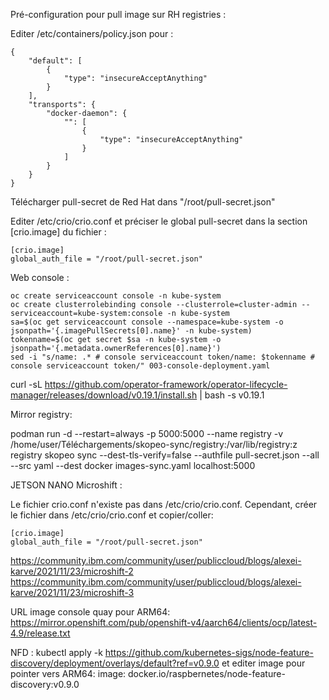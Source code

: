 Pré-configuration pour pull image sur RH registries :

Editer /etc/containers/policy.json pour :
~~~
{
    "default": [
        {
            "type": "insecureAcceptAnything"
        }
    ],
    "transports": {
        "docker-daemon": {
            "": [
                {
                    "type": "insecureAcceptAnything"
                }
            ]
        }
    }
}
~~~

Télécharger pull-secret de Red Hat dans "/root/pull-secret.json" 

Editer /etc/crio/crio.conf et préciser le global pull-secret dans la section [crio.image] du fichier :
~~~
[crio.image]
global_auth_file = "/root/pull-secret.json"
~~~

Web console :
~~~
oc create serviceaccount console -n kube-system
oc create clusterrolebinding console --clusterrole=cluster-admin --serviceaccount=kube-system:console -n kube-system
sa=$(oc get serviceaccount console --namespace=kube-system -o jsonpath='{.imagePullSecrets[0].name}' -n kube-system)
tokenname=$(oc get secret $sa -n kube-system -o jsonpath='{.metadata.ownerReferences[0].name}')
sed -i "s/name: .* # console serviceaccount token/name: $tokenname # console serviceaccount token/" 003-console-deployment.yaml
~~~

curl -sL https://github.com/operator-framework/operator-lifecycle-manager/releases/download/v0.19.1/install.sh | bash -s v0.19.1

Mirror registry:

podman run -d --restart=always -p 5000:5000 --name registry -v /home/user/Téléchargements/skopeo-sync/registry:/var/lib/registry:z registry
skopeo sync --dest-tls-verify=false --authfile pull-secret.json --all --src yaml --dest docker images-sync.yaml localhost:5000



JETSON NANO Microshift :

Le fichier crio.conf n'existe pas dans /etc/crio/crio.conf. Cependant, créer le fichier dans /etc/crio/crio.conf et copier/coller:
~~~
[crio.image]
global_auth_file = "/root/pull-secret.json"
~~~

https://community.ibm.com/community/user/publiccloud/blogs/alexei-karve/2021/11/23/microshift-2
https://community.ibm.com/community/user/publiccloud/blogs/alexei-karve/2021/11/23/microshift-3

URL image console quay pour ARM64:
https://mirror.openshift.com/pub/openshift-v4/aarch64/clients/ocp/latest-4.9/release.txt


NFD :
kubectl apply -k https://github.com/kubernetes-sigs/node-feature-discovery/deployment/overlays/default?ref=v0.9.0
et editer image pour pointer vers ARM64: image: docker.io/raspbernetes/node-feature-discovery:v0.9.0

